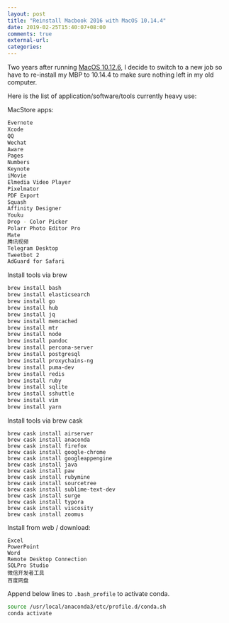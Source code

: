 ```yaml
---
layout: post
title: "Reinstall Macbook 2016 with MacOS 10.14.4"
date: 2019-02-25T15:40:07+08:00
comments: true
external-url:
categories:
---
```


Two years after running [MacOS 10.12.6](/2016/11/17/a-web-developer-macbook-pro-2016-installation-notes/), I decide to switch to a new job so have to re-install my MBP to 10.14.4 to make sure nothing left in my old computer.

Here is the list of application/software/tools currently heavy use:

MacStore apps:

```bash
Evernote
Xcode
QQ
Wechat
Aware
Pages
Numbers
Keynote
iMovie
Elmedia Video Player
Pixelmator
PDF Export
Squash
Affinity Designer
Youku
Drop - Color Picker
Polarr Photo Editor Pro
Mate
腾讯视频
Telegram Desktop
Tweetbot 2
AdGuard for Safari
```

Install tools via brew

```bash
brew install bash
brew install elasticsearch
brew install go
brew install hub
brew install jq
brew install memcached
brew install mtr
brew install node
brew install pandoc
brew install percona-server
brew install postgresql
brew install proxychains-ng
brew install puma-dev
brew install redis
brew install ruby
brew install sqlite
brew install sshuttle
brew install vim
brew install yarn
```

Install tools via brew cask

```
brew cask install airserver
brew cask install anaconda
brew cask install firefox
brew cask install google-chrome
brew cask install googleappengine
brew cask install java
brew cask install paw
brew cask install rubymine
brew cask install sourcetree
brew cask install sublime-text-dev
brew cask install surge
brew cask install typora
brew cask install viscosity
brew cask install zoomus
```

Install from web / download:

```
Excel
PowerPoint
Word
Remote Desktop Connection
SQLPro Studio
微信开发者工具
百度网盘
```

Append below lines to `.bash_profile` to activate conda.

```bash
source /usr/local/anaconda3/etc/profile.d/conda.sh
conda activate
```
